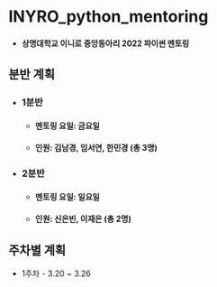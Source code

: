 # INYRO_python_mentoring
* #### 상명대학교 이니로 중앙동아리 2022 파이썬 멘토링

## 분반 계획
* ### 1분반
    - #### 멘토링 요일: 금요일
    - #### 인원: 김남경, 임서연, 한민경 (총 3명)

* ### 2분반
    - #### 멘토링 요일: 일요일
    - #### 인원: 신은빈, 이재은 (총 2명)

## 주차별 계획
* 1주차 - 3.20 ~ 3.26
